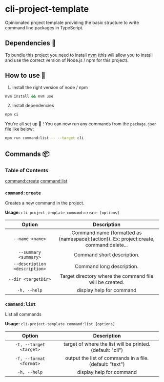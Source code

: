 # cli-project-template

Opinionated project template providing the basic structure to write command line packages in TypeScript.

## Dependencies 🔗

To bundle this project you need to install [nvm](https://github.com/nvm-sh/nvm?tab=readme-ov-file#installing-and-updating) (this will allow you to install and use the correct version of Node.js / npm for this project).

## How to use 📖

1. Install the right version of node / npm

```sh
nvm install && nvm use
```

2. Install dependencies

```sh
npm ci
```

You're all set up 🎉 ! You can now run any commands from the `package.json` file like below:

```sh
npm run command:list -- --target cli
```

## Commands 📦

<!-- DO NOT REMOVE: CommandListStart -->

### Table of Contents

[command:create](#commandcreate)
[command:list](#commandlist)

### `command:create`

Creates a new command in the project.

__Usage:__ `cli-project-template command:create [options]`

| Option | Description |
|:----:|:----:|
| `--name <name>` | Command name (formatted as {namespace}:{action}). Ex: project:create, command:delete... |
| `--summary <summary>` | Command short description. |
| `--description <description>` | Command long description. |
| `--dir <targetDir>` | Target directory where the command file will be created. |
| `-h, --help` | display help for command |

### `command:list`

List all commands

__Usage:__ `cli-project-template command:list [options]`

| Option | Description |
|:----:|:----:|
| `-t, --target <target>` | target of where the list will be printed. (default: "cli") |
| `-f, --format <format>` | output the list of commands in a file. (default: "text") |
| `-h, --help` | display help for command |

<!-- DO NOT REMOVE: CommandListEnd -->
